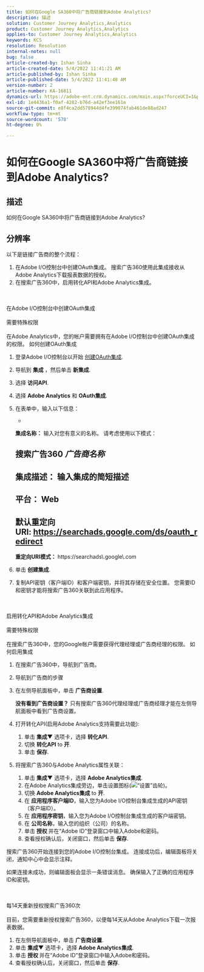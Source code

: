```yaml
---
title: 如何在Google SA360中将广告商链接到Adobe Analytics?
description: 描述
solution: Customer Journey Analytics,Analytics
product: Customer Journey Analytics,Analytics
applies-to: Customer Journey Analytics,Analytics
keywords: KCS
resolution: Resolution
internal-notes: null
bug: false
article-created-by: Ishan Sinha
article-created-date: 5/4/2022 11:41:21 AM
article-published-by: Ishan Sinha
article-published-date: 5/4/2022 11:41:48 AM
version-number: 2
article-number: KA-16811
dynamics-url: https://adobe-ent.crm.dynamics.com/main.aspx?forceUCI=1&pagetype=entityrecord&etn=knowledgearticle&id=2e22a71b-9fcb-ec11-a7b5-6045bd00db25
exl-id: 1e4436a1-f0af-4282-b76d-a42ef3ee161e
source-git-commit: e8f4ca2dd578944d4fe399074fab461de88ad247
workflow-type: tm+mt
source-wordcount: '578'
ht-degree: 0%

---
```


# 如何在Google SA360中将广告商链接到Adobe Analytics?

## 描述


如何在Google SA360中将广告商链接到Adobe Analytics?


## 分辨率


以下是链接广告商的整个流程：

1. 在Adobe I/O控制台中创建OAuth集成。 搜索广告360使用此集成接收从Adobe Analytics下载报表数据的授权。
2. 在搜索广告360中，启用转化API和Adobe Analytics集成。

<br><br>在Adobe I/O控制台中创建OAuth集成<br><br>需要特殊权限<br><br>
在Adobe Analytics中，您的帐户需要拥有在Adobe I/O控制台中创建OAuth集成的权限。
如何创建OAuth集成
1. 登录Adobe I/O控制台以开始 [创建OAuth集成](https://www.adobe.io/authentication/auth-methods.html#!AdobeDocs/adobeio-auth/master/AuthenticationOverview/OAuthIntegration.md).
2. 导航到 <b>集成</b> ，然后单击 <b>新集成</b>.
3. 选择 <b>访问API</b>.
4. 选择 <b>Adobe Analytics</b> 和 <b>OAuth集成</b>.
5. 在表单中，输入以下信息：

   - 





      <b>集成名称：</b> 输入对您有意义的名称。 请考虑使用以下模式：



      搜索广告360 *广告商名称*
   - 


      <b>集成描述：</b> 输入集成的简短描述
   - 


      <b>平台：</b> Web
   - 


      <b>默认重定向URI:</b> https://searchads.google.com/ds/oauth_redirect
   - 


      <b>重定向URI模式：</b> https://searchads\\.google\\\.com
6. 单击 <b>创建集成</b>.
7. 复制API密钥（客户端ID）和客户端密钥，并将其存储在安全位置。 您需要ID和密钥才能将搜索广告360关联到此应用程序。

<br><br>启用转化API和Adobe Analytics集成<br><br>需要特殊权限<br><br>
在搜索广告360中，您的Google帐户需要获得代理经理或广告商经理的权限。
如何启用集成
1. 在搜索广告360中，导航到广告商。
2. 导航到广告商的步骤
3. 在左侧导航面板中，单击 <b>广告商设置</b>.



   <b>没有看到广告商设置？</b> 只有搜索广告360代理经理或广告商经理才能在左侧导航面板中看到广告商设置。
4. 打开转化API(启用Adobe Analytics支持需要此功能):

   1. 单击 <b>集成▼</b> 选项卡，选择 <b>转化API</b>.
   2. 切换 <b>转化API</b> to <b>开</b>.
   3. 单击 <b>保存</b>.
5. 将搜索广告360与Adobe Analytics属性关联：

   1. 单击 <b>集成▼</b> 选项卡，选择 <b>Adobe Analytics集成</b>.
   2. 在Adobe Analytics集成旁边，单击设置图标(![“设置”齿轮](https://lh3.googleusercontent.com/epGzW5mbor9RE_qz89J5G7pIHHCI0kfzQSMglH7hxWZlWkyoRtS1urgdIttMd71uOtk=w18 "“设置”齿轮"))。
   3. 切换 <b>Adobe Analytics集成</b> to <b>开</b>.
   4. 在 <b>应用程序客户端ID</b>，输入您为Adobe I/O控制台集成生成的API密钥（客户端ID）。
   5. 在 <b>应用程序密钥</b>，输入您为Adobe I/O控制台集成生成的客户端密钥。
   6. 在 <b>公司名称</b>，输入您的组织（公司）的名称。
   7. 单击 <b>授权 </b>并在“Adobe ID”登录窗口中输入Adobe和密码。
   8. 查看授权确认后，关闭窗口，然后单击 <b>保存</b>.


搜索广告360开始连接到您的Adobe I/O控制台集成。 连接成功后，编辑面板将关闭，通知中心中会显示注释。

如果连接未成功，则编辑面板会显示一条错误消息。 确保输入了正确的应用程序ID和密钥。


<br><br>每14天重新授权搜索广告360次<br><br>
目前，您需要重新授权搜索广告360，以便每14天从Adobe Analytics下载一次报表数据。

1. 在左侧导航面板中，单击 <b>广告商设置</b>.
2. 单击 <b>集成▼</b> 选项卡，选择 <b>Adobe Analytics集成</b>.
3. 单击 <b>授权 </b>并在“Adobe ID”登录窗口中输入Adobe和密码。
4. 查看授权确认后，关闭窗口，然后单击 <b>保存</b>.
